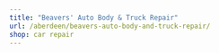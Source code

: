 ```yaml
---
title: "Beavers' Auto Body & Truck Repair"
url: /aberdeen/beavers-auto-body-and-truck-repair/
shop: car repair
---
```

